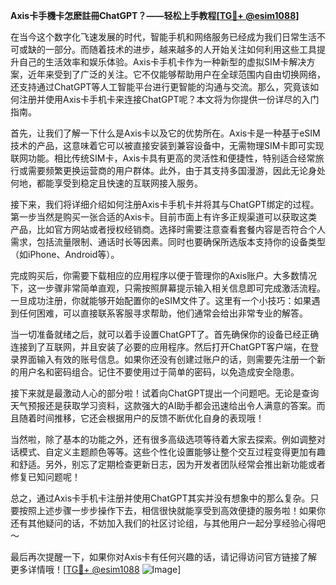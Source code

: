 **Axis卡手機卡怎麽註冊ChatGPT？——轻松上手教程[[TG💪+ @esim1088](https://t.me/s/esim1088)]**

在当今这个数字化飞速发展的时代，智能手机和网络服务已经成为我们日常生活不可或缺的一部分。而随着技术的进步，越来越多的人开始关注如何利用这些工具提升自己的生活效率和娱乐体验。Axis卡手机卡作为一种新型的虚拟SIM卡解决方案，近年来受到了广泛的关注。它不仅能够帮助用户在全球范围内自由切换网络，还支持通过ChatGPT等人工智能平台进行更智能的沟通与交流。那么，究竟该如何注册并使用Axis卡手机卡来连接ChatGPT呢？本文将为你提供一份详尽的入门指南。

首先，让我们了解一下什么是Axis卡以及它的优势所在。Axis卡是一种基于eSIM技术的产品，这意味着它可以被直接安装到兼容设备中，无需物理SIM卡即可实现联网功能。相比传统SIM卡，Axis卡具有更高的灵活性和便捷性，特别适合经常旅行或需要频繁更换运营商的用户群体。此外，由于其支持多国漫游，因此无论身处何地，都能享受到稳定且快速的互联网接入服务。

接下来，我们将详细介绍如何注册Axis卡手机卡并将其与ChatGPT绑定的过程。第一步当然是购买一张合适的Axis卡。目前市面上有许多正规渠道可以获取这类产品，比如官方网站或者授权经销商。选择时需要注意查看套餐内容是否符合个人需求，包括流量限制、通话时长等因素。同时也要确保所选版本支持你的设备类型（如iPhone、Android等）。

完成购买后，你需要下载相应的应用程序以便于管理你的Axis账户。大多数情况下，这一步骤非常简单直观，只需按照屏幕提示输入相关信息即可完成激活流程。一旦成功注册，你就能够开始配置你的eSIM文件了。这里有一个小技巧：如果遇到任何困难，可以直接联系客服寻求帮助，他们通常会给出非常专业的解答。

当一切准备就绪之后，就可以着手设置ChatGPT了。首先确保你的设备已经正确连接到了互联网，并且安装了必要的应用程序。然后打开ChatGPT客户端，在登录界面输入有效的账号信息。如果你还没有创建过账户的话，则需要先注册一个新的用户名和密码组合。记住不要使用过于简单的密码，以免造成安全隐患。

接下来就是最激动人心的部分啦！试着向ChatGPT提出一个问题吧。无论是查询天气预报还是获取学习资料，这款强大的AI助手都会迅速给出令人满意的答案。而且随着时间推移，它还会根据用户的反馈不断优化自身的表现哦！

当然啦，除了基本的功能之外，还有很多高级选项等待着大家去探索。例如调整对话模式、自定义主题颜色等等。这些个性化设置能够让整个交互过程变得更加有趣和舒适。另外，别忘了定期检查更新日志，因为开发者团队经常会推出新功能或者修复已知问题呢！

总之，通过Axis卡手机卡注册并使用ChatGPT其实并没有想象中的那么复杂。只要按照上述步骤一步步操作下去，相信很快就能享受到高效便捷的服务啦！如果你还有其他疑问的话，不妨加入我们的社区讨论组，与其他用户一起分享经验心得吧～

最后再次提醒一下，如果你对Axis卡有任何兴趣的话，请记得访问官方链接了解更多详情哦！[[TG💪+ @esim1088](https://t.me/s/esim1088) ![Image](https://i.postimg.cc/4NQfJmqS/Snipaste-2025-05-13-00-14-12.png)]